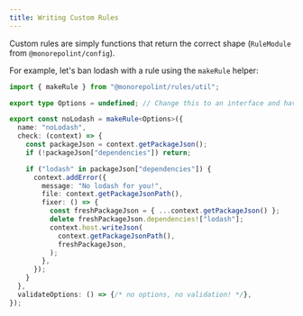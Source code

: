 ```yaml
---
title: Writing Custom Rules
---
```


Custom rules are simply functions that return the correct shape (`RuleModule` from `@monorepolint/config`).

For example, let's ban lodash with a rule using the `makeRule` helper:

```ts
import { makeRule } from "@monorepolint/rules/util";

export type Options = undefined; // Change this to an interface and have whatever rules you want

export const noLodash = makeRule<Options>({
  name: "noLodash",
  check: (context) => {
    const packageJson = context.getPackageJson();
    if (!packageJson["dependencies"]) return;

    if ("lodash" in packageJson["dependencies"]) {
      context.addError({
        message: "No lodash for you!",
        file: context.getPackageJsonPath(),
        fixer: () => {
          const freshPackageJson = { ...context.getPackageJson() };
          delete freshPackageJson.dependencies!["lodash"];
          context.host.writeJson(
            context.getPackageJsonPath(),
            freshPackageJson,
          );
        },
      });
    }
  },
  validateOptions: () => {/* no options, no validation! */},
});
```
